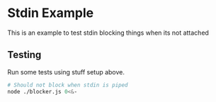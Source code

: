 Stdin Example
=============

This is an example to test stdin blocking things when its not attached

Testing
-------

Run some tests using stuff setup above.

```bash
# Should not block when stdin is piped
node ./blocker.js 0<&-
```

